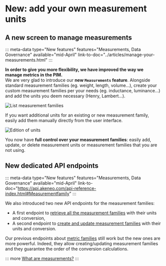 # New: add your own measurement units

## A new screen to manage measurements
::: meta-data type="New features" features="Measurements, Data Governance" available="mid-April" link-to-doc="../articles/manage-your-measurements.html"
:::

**In order to give you more flexibility, we have improved the way we manage metrics in the PIM.**    
We are very glad to introduce our **new `Measurements` feature**.
Alongside standard measurement families (eg. weight, length, volume...), create your custom measurement families per your needs (eg. inductance, luminance...) and add the units you deem necessary (Henry, Lambert...).

![List measurement families](../img/Settings_Measurement_Families.png)

If you want additional units for an existing or new measurement family, easily add them manually directly from the user interface.

![Edition of units](../img/Settings_Measurement_Families_Edit_Unit.png)

You now have **full control over your measurement families**: easily add, update, or delete measurement units or measurement families that you are not using.

## New dedicated API endpoints
::: meta-data type="New features" features="Measurements, Data Governance" available="mid-April" link-to-doc="https://api.akeneo.com/api-reference-index.html#Measurementfamily"
:::

We also introduced two new API endpoints for the measurement families:
- A first endpoint to [retrieve all the measurement families](https://api.akeneo.com/api-reference.html#measurement_families_get_list) with their units and conversion,
- A second endpoint to [create and update measurement families](https://api.akeneo.com/api-reference.html#patch_measurement_families) with their units and conversion.

Our previous endpoints about [metric families](https://api.akeneo.com/api-reference.html#Measurefamily) still work but the new ones are more powerful. Indeed, they allow creating/updating measurement families and they guarantee the order of the conversion calculations.

::: more
[What are measurements?](../articles/what-about-measurements.html)
:::
